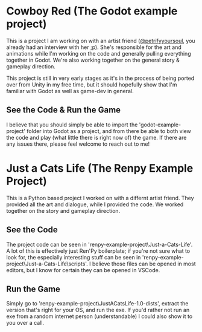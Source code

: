 # Cowboy Red (The Godot example project)
This is a project I am working on with an artist friend ([@petrifyyoursoul](https://petrifyyoursoul.carrd.co/), you already had an interview with her ;p). She's responsible for the art and animations while I'm working on the code and generally pulling everything together in Godot. We're also working together on the general story & gameplay direction.

This project is still in very early stages as it's in the process of being ported over from Unity in my free time, but it should hopefully show that I'm familiar with Godot as well as game-dev in general.

## See the Code & Run the Game
I believe that you should simply be able to import the 'godot-example-project' folder into Godot as a project, and from there be able to both view the code and play (what little there is right now of) the game. If there are any issues there, please feel welcome to reach out to me!

# Just a Cats Life (The Renpy Example Project)
This is a Python based project I worked on with a differnt artist friend. They provided all the art and dialogue, while I provided the code. We worked together on the story and gameplay direction.

## See the Code
The project code can be seen in 'renpy-example-project\Just-a-Cats-Life'.
A lot of this is effectively just Ren'Py boilerplate; if you're not sure what to look for, the especially interesting stuff can be seen in 'renpy-example-project\Just-a-Cats-Life\scripts'. I believe those files can be opened in most editors, but I know for certain they can be opened in VSCode.

## Run the Game
Simply go to 'renpy-example-project\JustACatsLife-1.0-dists', extract the version that's right for your OS, and run the exe. If you'd rather not run an exe from a random internet person (understandable) I could also show it to you over a call.
